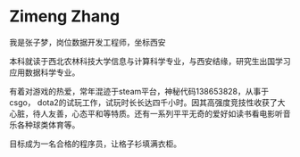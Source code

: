 # Zimeng Zhang 

我是张子梦，岗位数据开发工程师，坐标西安

本科就读于西北农林科技大学信息与计算科学专业，与西安结缘，研究生出国学习应用数据科学专业。

有着对游戏的热爱，常年混迹于steam平台，神秘代码138653828，从事于csgo， dota2的试玩工作，试玩时长长达四千小时。因其高强度竞技性收获了大心脏，待人友善，心态平和等特质。还有一系列平平无奇的爱好如读书看电影听音乐各种球类体育等。

目标成为一名合格的程序员，让格子衫填满衣柜。